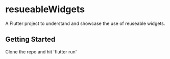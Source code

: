 # resueableWidgets

A Flutter project to understand and showcase the use of reuseable widgets.

## Getting Started

Clone the repo and hit 'flutter run'

